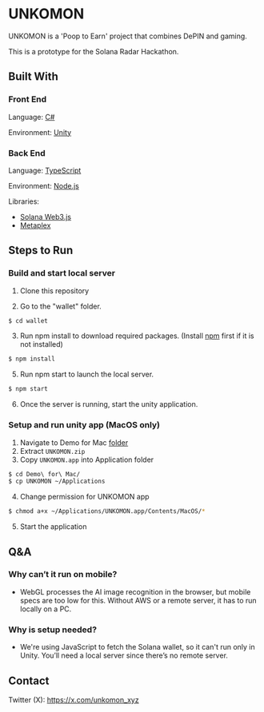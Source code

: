# UNKOMON
UNKOMON is a 'Poop to Earn' project that combines DePIN and gaming. 

This is a prototype for the Solana Radar Hackathon.

## Built With
### Front End
Language: [C#](https://learn.microsoft.com/en-us/dotnet/csharp/)

Environment: [Unity](https://unity.com/)

### Back End
Language: [TypeScript](https://www.typescriptlang.org/)

Environment: [Node.js](https://nodejs.org/en)

Libraries:
- [Solana Web3.js](https://github.com/solana-labs/solana-web3.js)
- [Metaplex](https://github.com/metaplex-foundation/metaplex)

## Steps to Run

### Build and start local server
1. Clone this repository

2. Go to the "wallet" folder.
```sh
$ cd wallet
```
3. Run npm install to download required packages. (Install [npm](https://docs.npmjs.com/downloading-and-installing-node-js-and-npm) first if it is not installed)
```sh
$ npm install
```

5. Run npm start to launch the local server.
```sh
$ npm start
```
6. Once the server is running, start the unity application.

### Setup and run unity app (MacOS only)
1. Navigate to Demo for Mac [folder](https://github.com/BINARYMONSTERS/UNKOMON/tree/main/Demo%20for%20Mac)
2. Extract `UNKOMON.zip`
3. Copy `UNKOMON.app` into Application folder
```sh
$ cd Demo\ for\ Mac/
$ cp UNKOMON ~/Applications
```
4. Change permission for UNKOMON app
```sh
$ chmod a+x ~/Applications/UNKOMON.app/Contents/MacOS/*
```
5. Start the application

## Q&A
### Why can’t it run on mobile?
- WebGL processes the AI image recognition in the browser, but mobile specs are too low for this. Without AWS or a remote server, it has to run locally on a PC.
### Why is setup needed?
- We're using JavaScript to fetch the Solana wallet, so it can't run only in Unity. You’ll need a local server since there’s no remote server.

## Contact
Twitter (X): https://x.com/unkomon_xyz
